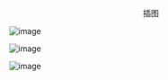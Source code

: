 <p align="center">插图</p>

![image](http://pic.wenku8.com/pictures/2/2380/105716/131556.jpg)

![image](http://pic.wenku8.com/pictures/2/2380/105716/131557.jpg)

![image](http://pic.wenku8.com/pictures/2/2380/105716/131558.jpg)

